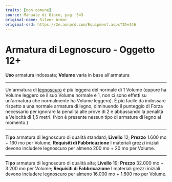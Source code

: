 ```yaml
---
traits: [non comune]
source: Manuale di Gioco, pag. 543
original-name: Silver Armor
original-srd: https://2e.aonprd.com/Equipment.aspx?ID=146
---
```


# Armatura di Legnoscuro - Oggetto 12+

**Uso** armatura indossata; **Volume** varia in base all'armatura

---

Un'armatura di [legnoscuro](/equipaggiamento/materiali/legnoscuro) è più leggera
del normale di 1 Volume (oppure ha Volume leggero se il suo Volume normale è 1,
non ci sono effetti su un'armatura che normalmente ha Volume leggero). È più
facile da indossare rispetto a una normale armatura di legno, diminuendo il
punteggio di Forza necessario per ignorare la penalità alle prove di 2 e
abbassando la penalità a Velocità di 1,5 metri. (Non è presente nessun tipo di
armature di legno al momento.)

---

**Tipo** armatura di legnoscuro di qualità standard; **Livello** 12; **Prezzo**
1.600 mo + 160 mo per Volume; **Requisiti di Fabbricazione** I materiali grezzi
iniziali devono includere legnoscuro per almeno 200 mo + 20 mo per Volume.

---

**Tipo** armatura di legnoscuro di qualità alta; **Livello** 19; **Prezzo**
32.000 mo + 3.200 mo per Volume; **Requisiti di Fabbricazione** I materiali
grezzi iniziali devono includere legnoscuro per almeno 16.000 mo + 1.600 mo per
Volume.
